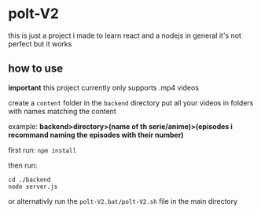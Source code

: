 # polt-V2

this is just a project i made to learn react and a nodejs in general
it's not perfect but it works

## how to use

**important** this project currently only supports .mp4 videos

create a `content` folder in the `backend` directory
put all your videos in folders with names matching the content

example:
**backend>directory>(name of th serie/anime)>(episodes i recommand naming the episodes with their number)**

first run:
`npm install`

then run: 
```
cd ./backend
node server.js
```

or alternativly run the `polt-V2.bat/polt-V2.sh` file in the main directory

